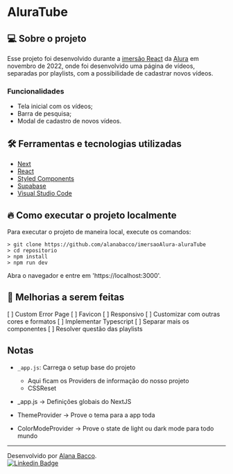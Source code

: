 # AluraTube

## 💻 Sobre o projeto

Esse projeto foi desenvolvido durante a [imersão React](https://www.alura.com.br/imersao) da [Alura](https://www.alura.com.br/) em novembro de 2022, onde foi desenvolvido uma página de vídeos, separadas por playlists, com a possibilidade de cadastrar novos vídeos.

### Funcionalidades

- Tela inicial com os vídeos;
- Barra de pesquisa;
- Modal de cadastro de novos vídeos.

<!-- ### 🖼️ Imagens do projeto

<div align="center">
   <img src="caminhoDaImg" alt="" width="600">
</div> -->

## 🛠️ Ferramentas e tecnologias utilizadas

- [Next](https://nextjs.org/)
- [React](https://pt-br.reactjs.org/)
- [Styled Components](https://styled-components.com/)
- [Supabase](https://supabase.com/)
- [Visual Studio Code](https://code.visualstudio.com/)

## 🔥 Como executar o projeto localmente

Para executar o projeto de maneira local, execute os comandos:

```
> git clone https://github.com/alanabacco/imersaoAlura-aluraTube
> cd repositorio
> npm install
> npm run dev
```

Abra o navegador e entre em 'https://localhost:3000'.

## 🚧 Melhorias a serem feitas

[ ] Custom Error Page
[ ] Favicon
[ ] Responsivo
[ ] Customizar com outras cores e formatos
[ ] Implementar Typescript
[ ] Separar mais os componentes
[ ] Resolver questão das playlists

## Notas

- `_app.js`: Carrega o setup base do projeto

  - Aqui ficam os Providers de informação do nosso projeto
  - CSSReset

- \_app.js -> Definições globais do NextJS
- ThemeProvider -> Prove o tema para a app toda
- ColorModeProvider -> Prove o state de light ou dark mode para todo mundo

---

Desenvolvido por [Alana Bacco](https://github.com/alanabacco). <br />
[![Linkedin Badge](https://img.shields.io/badge/-Linkedin-blue?style=flat-square&logo=Linkedin&logoColor=white&link=https://www.linkedin.com/in/alana-bacco/)](https://www.linkedin.com/in/alana-bacco/)
